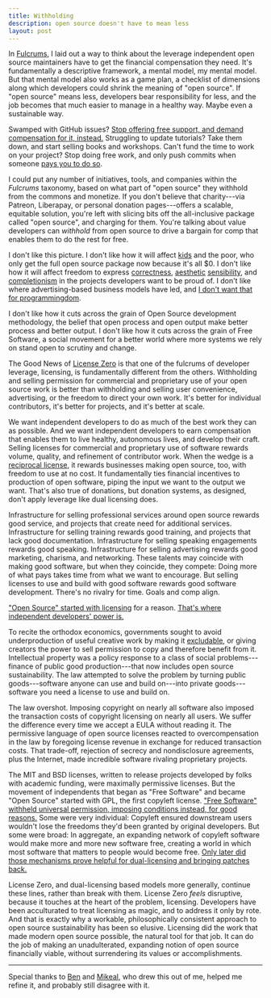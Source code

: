 ```yaml
---
title: Withholding
description: open source doesn't have to mean less
layout: post
---
```


In [Fulcrums](https://blog.licensezero.com/2018/03/04/fulcrums.html), I laid out a way to think about the leverage independent open source maintainers have to get the financial compensation they need.  It's fundamentally a descriptive framework, a mental model, my mental model.  But that mental model also works as a game plan, a checklist of dimensions along which developers could shrink the meaning of "open source".  If "open source" means less, developers bear responsibility for less, and the job becomes that much easier to manage in a healthy way.  Maybe even a sustainable way.

Swamped with GitHub issues?  [Stop offering free support, and demand compensation for it, instead.](https://hueniverse.com/a-new-social-contract-for-open-source-86d1fcf3e353)  Struggling to update tutorials?  Take them down, and start selling books and workshops.  Can't fund the time to work on your project?  Stop doing free work, and only push commits when someone [pays you to do so](https://github.com/switchmode/switchmode).

I could put any number of initiatives, tools, and companies within the _Fulcrums_ taxonomy, based on what part of "open source" they withhold from the commons and monetize.  If you don't believe that charity---via Patreon, Liberapay, or personal donation pages---offers a scalable, equitable solution, you're left with slicing bits off the all-inclusive package called "open source", and charging for them.  You're talking about value developers can _withhold_ from open source to drive a bargain for comp that enables them to do the rest for free.

I don't like this picture.  I don't like how it will affect [kids](https://blog.licensezero.com/2017/09/12/manifesto.html#people) and the poor, who only get the full open source package now because it's all $0.  I don't like how it will affect freedom to express [correctness](https://github.com/mikeal/r2), [aesthetic](http://browserify.org/) [sensibility](http://backbonejs.org/docs/backbone.html), and [completionism](https://github.com/chalk/chalk/commit/12d1276b36cc026ecea1bdfe1771198b242f7b1d) in the projects developers want to be proud of.  I don't like where advertising-based business models have led, and [I don't want that for programmingdom](https://github.com/atom-minimap/minimap/issues/588).

I don't like how it cuts across the grain of Open Source development methodology, the belief that open process and open output make better process and better output.  I don't like how it cuts across the grain of Free Software, a social movement for a better world where more systems we rely on stand open to scrutiny and change.

The Good News of [License Zero](https://licensezero.com) is that one of the fulcrums of developer leverage, licensing, is fundamentally different from the others.  Withholding and selling permission for commercial and proprietary use of your open source work is better than withholding and selling user convenience, advertising, or the freedom to direct your own work.  It's better for individual contributors, it's better for projects, and it's better at scale.

We want independent developers to do as much of the best work they can as possible.  And we want independent developers to earn compensation that enables them to live healthy, autonomous lives, and develop their craft.  Selling licenses for commercial and proprietary use of software rewards volume, quality, and refinement of contributor work.  When the wedge is a [reciprocal license](https://licensezero.com/licenses/reciprocal), it rewards businesses making open source, too, with freedom to use at no cost.  It fundamentally ties financial incentives to production of open software, piping the input we want to the output we want.  That's also true of donations, but donation systems, as designed, don't apply leverage like dual licensing does.

Infrastructure for selling professional services around open source rewards good service, and projects that create need for additional services.  Infrastructure for selling training rewards good training, and projects that lack good documentation.  Infrastructure for selling speaking engagements rewards good speaking.  Infrastructure for selling advertising rewards good marketing, charisma, and networking.  These talents may coincide with making good software, but when they coincide, they compete:  Doing more of what pays takes time from what we want to encourage.  But selling licenses to use and build with good software rewards good software development.  There's no rivalry for time.  Goals and comp align.

["Open Source" started with licensing](https://opensource.org/osd) for a reason.    [That's where independent developers' power is.](https://writing.kemitchell.com/2017/08/31/Null-Value.html)

To recite the orthodox economics, governments sought to avoid underproduction of useful creative work by making it [excludable](https://en.wikipedia.org/wiki/Excludability), or giving creators the power to sell permission to copy and therefore benefit from it.  Intellectual property was a policy response to a class of social problems---finance of public good production---that now includes open source sustainability.  The law attempted to solve the problem by turning public goods---software anyone can use and build on---into private goods---software you need a license to use and build on.

The law overshot.  Imposing copyright on nearly all software also imposed the transaction costs of copyright licensing on nearly all users.  We suffer the difference every time we accept a EULA without reading it.  The permissive language of open source licenses reacted to overcompensation in the law by foregoing license revenue in exchange for reduced transaction costs.  That trade-off, rejection of secrecy and nondisclosure agreements, plus the Internet, made incredible software rivaling proprietary projects.

The MIT and BSD licenses, written to release projects developed by folks with academic funding, were maximally permissive licenses.  But the movement of independents that began as "Free Software" and became "Open Source" started with GPL, the first copyleft license.  ["Free Software" withheld universal permission, imposing conditions instead, for good reasons.](https://www.gnu.org/philosophy/free-software-even-more-important.html)  Some were very individual:  Copyleft ensured downstream users wouldn't lose the freedoms they'd been granted by original developers.  But some were broad:  In aggregate, an expanding network of copyleft software would make more and more new software free, creating a world in which most software that matters to people would become free.  [Only later did those mechanisms prove helpful for dual-licensing and bringing patches back.](https://blog.licensezero.com/2018/01/25/imaginary-licenses.html)

License Zero, and dual-licensing based models more generally, continue these lines, rather than break with them.  License Zero _feels_ disruptive, because it touches at the heart of the problem, licensing.  Developers have been acculturated to treat licensing as magic, and to address it only by rote.  And that is exactly why a workable, philosophically consistent approach to open source sustainability has been so elusive.  Licensing did the work that made modern open source possible, the natural tool for that job.  It can do the job of making an unadulterated, expanding notion of open source financially viable, without surrendering its values or accomplishments.

---

Special thanks to [Ben](https://twitter.com/benjamincoe) and [Mikeal](https://twitter.com/mikeal), who drew this out of me, helped me refine it, and probably still disagree with it.
